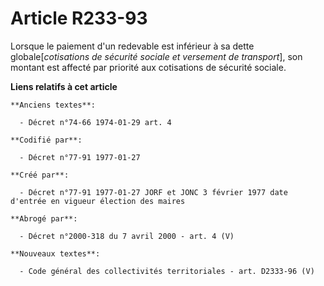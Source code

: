 # Article R233-93

Lorsque le paiement d'un redevable est inférieur à sa dette globale[*cotisations de sécurité sociale et versement de
transport*], son montant est affecté par priorité aux cotisations de sécurité sociale.

**Liens relatifs à cet article**

	**Anciens textes**:

	  - Décret n°74-66 1974-01-29 art. 4

	**Codifié par**:

	  - Décret n°77-91 1977-01-27

	**Créé par**:

	  - Décret n°77-91 1977-01-27 JORF et JONC 3 février 1977 date d'entrée en vigueur élection des maires

	**Abrogé par**:

	  - Décret n°2000-318 du 7 avril 2000 - art. 4 (V)

	**Nouveaux textes**:

	  - Code général des collectivités territoriales - art. D2333-96 (V)
